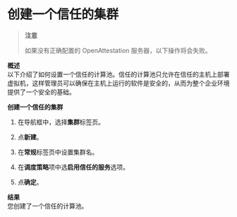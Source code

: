# 创建一个信任的集群
> **注意**
>
> 如果没有正确配置的 OpenAttestation 服务器，以下操作将会失败。

**概述**<br/>
以下介绍了如何设置一个信任的计算池。信任的计算池只允许在信任的主机上部署虚拟机，这样管理员可以确保在主机上运行的软件是安全的，从而为整个企业环境提供了一个安全的基础。
<br/>

**创建一个信任的集群**

1. 在导航框中，选择**集群**标签页。

1. 点**新建**。

1. 在**常规**标签页中设置集群名。

1. 在**调度策略**项中选**启用信任的服务**选项。

1. 点**确定**。

**结果**<br/>
您创建了一个信任的计算池。

